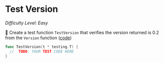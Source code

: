 # Test Version 

*Difficulty Level: Easy*

:star2: Create a test function `TestVersion` that verifies the version returned is 0.2 from the `Version` function ([code](https://github.com/bitly/go-notify/blob/master/notify.go#L38-L41))

```go
func TestVersion(t * testing.T) {
  //  TODO: YOUR TEST CODE HERE 
}
```

